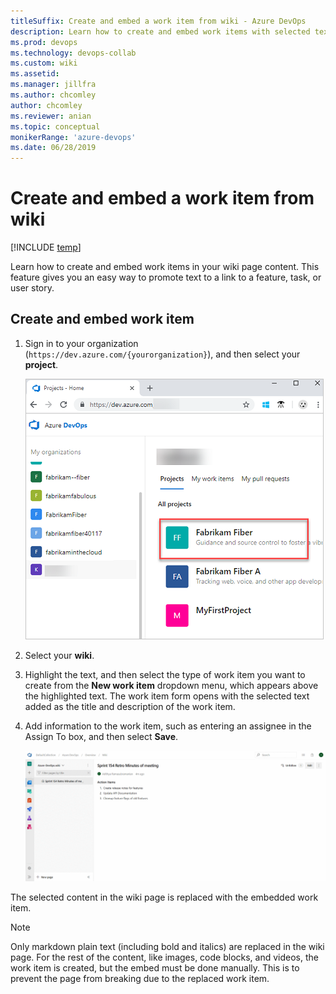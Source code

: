 ```yaml
---
titleSuffix: Create and embed a work item from wiki - Azure DevOps  
description: Learn how to create and embed work items with selected text in wiki content in Azure DevOps.  
ms.prod: devops
ms.technology: devops-collab
ms.custom: wiki
ms.assetid: 
ms.manager: jillfra
ms.author: chcomley
author: chcomley
ms.reviewer: anian
ms.topic: conceptual
monikerRange: 'azure-devops'
ms.date: 06/28/2019  
---
```


# Create and embed a work item from wiki

[!INCLUDE [temp](../../_shared/version-vsts-only.md)]

Learn how to create and embed work items in your wiki page content. This feature gives you an easy way to promote text to a link to a feature, task, or user story.

## Create and embed work item 

1. Sign in to your organization (`https://dev.azure.com/{yourorganization}`), and then select your **project**.

   ![Screenshot of sign-in to Azure DevOps, and then select Project](_img/wiki/sign-in-to-azure-devops-select-project.png)

2. Select your **wiki**.
2. Highlight the text, and then select the type of work item you want to create from the **New work item** dropdown menu, which appears above the highlighted text. The work item form opens with the selected text added as the title and description of the work item. 
3. Add information to the work item, such as entering an assignee in the Assign To box, and then select **Save**.
  
    ![Create and embed work items from Wiki content](_img/wiki/create-embed-wit-from-wiki.gif)

The selected content in the wiki page is replaced with the embedded work item.

> [!NOTE]
> Only markdown plain text (including bold and italics) are replaced in the wiki page. For the rest of the content, like images, code blocks, and videos, the work item is created, but the embed must be done manually. This is to prevent the page from breaking due to the replaced work item.